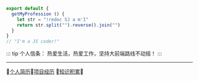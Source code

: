 <Home/>

``` js
export default {
  getMyProfession () {
    let str = "!redoc SJ a m'I"
    return str.split("").reverse().join("")
  }
}
// "I'm a JS coder!"
```

::: tip
个人信条：
热爱生活，热爱工作，坚持大前端路线不动摇！
:::

-----
:ghost:[个人简历](/self-info/):clap:[项目经历](/project/) :punch:[知识积累](/knowledge/):100: